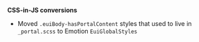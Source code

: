 **CSS-in-JS conversions**

- Moved `.euiBody-hasPortalContent` styles that used to live in `_portal.scss` to Emotion `EuiGlobalStyles`
